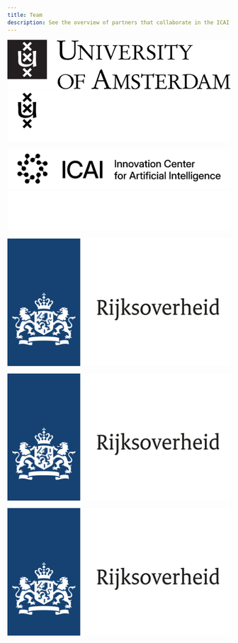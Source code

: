 ```yaml
---
title: Team
description: See the overview of partners that collaborate in the ICAI OpenGov Lab. 
---
```


<div class="partner-logos" markdown>

![Image title](assets/logo/uvalogo_regular_compact_p_en.svg#only-light)
![Image title](assets/logo/uvalogo_regular_compact_d_en.svg#only-dark)

![Image title](assets/logo/ICAI_Logo_Black.png#only-light)
![Image title](assets/logo/ICAI_Logo_White.png#only-dark)

![alt text](assets/logo/rijksoverheid.svg)

![alt text](assets/logo/rijksoverheid.svg)

![alt text](assets/logo/rijksoverheid.svg)


</div>
